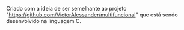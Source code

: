 Criado com a ideia de ser semelhante ao projeto "https://github.com/VictorAlessander/multifuncional" que está sendo desenvolvido na linguagem C.
